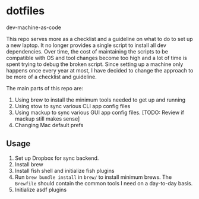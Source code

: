 # dotfiles

dev-machine-as-code

This repo serves more as a checklist and a guideline on what to do to set up a new laptop. It no longer provides a single script to install all dev dependencies. Over time, the cost of maintaining the scripts to be compatible with OS and tool changes become too high and a lot of time is spent trying to debug the broken script. Since setting up a machine only happens once every year at most, I have decided to change the approach to be more of a checklist and guideline.

The main parts of this repo are:
1. Using brew to install the minimum tools needed to get up and running
1. Using stow to sync various CLI app config files
1. Using mackup to sync various GUI app config files. [TODO: Review if mackup still makes sense]
1. Changing Mac default prefs

## Usage

1. Set up Dropbox for sync backend.
1. Install brew
1. Install fish shell and initialize fish plugins
1. Run `brew bundle install` in `brew/` to install minimum brews. The `Brewfile` should contain the common tools I need on a day-to-day basis.
1. Initialize asdf plugins 
